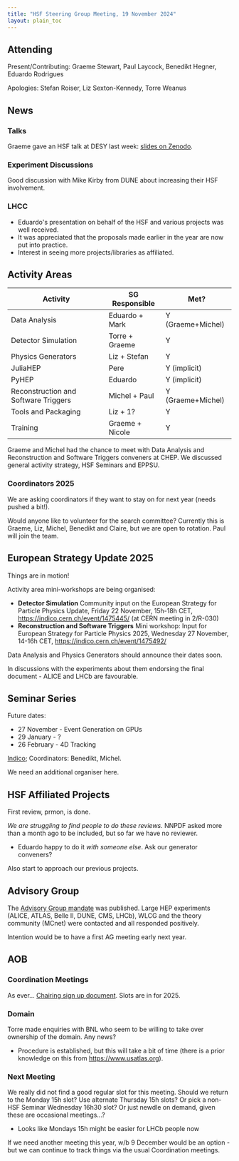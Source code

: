 ```yaml
---
title: "HSF Steering Group Meeting, 19 November 2024"
layout: plain_toc
---
```


## Attending

Present/Contributing: Graeme Stewart, Paul Laycock, Benedikt Hegner, Eduardo Rodrigues

Apologies: Stefan Roiser, Liz Sexton-Kennedy, Torre Weanus

## News

### Talks

Graeme gave an HSF talk at DESY last week: [slides on Zenodo](https://doi.org/10.5281/zenodo.14186952).

### Experiment Discussions

Good discussion with Mike Kirby from DUNE about increasing their HSF involvement.

### LHCC

- Eduardo's presentation on behalf of the HSF and various projects was well received.
- It was appreciated that the proposals made earlier in the year are now put into practice.
- Interest in seeing more projects/libraries as affiliated.

## Activity Areas

| Activity                             | SG Responsible  | Met?         |
| ------------------------------------ | --------------- | ------------ |
| Data Analysis                        | Eduardo + Mark  | Y (Graeme+Michel) |
| Detector Simulation                  | Torre + Graeme  | Y            |
| Physics Generators                   | Liz + Stefan    | Y            |
| JuliaHEP                             | Pere            | Y (implicit) |
| PyHEP                                | Eduardo         | Y (implicit) |
| Reconstruction and Software Triggers | Michel + Paul   | Y (Graeme+Michel) |
| Tools and Packaging                  | Liz + 1?        | Y            |
| Training                             | Graeme + Nicole | Y            |

Graeme and Michel had the chance to meet with Data Analysis and Reconstruction and Software Triggers conveners at CHEP. We discussed general activity strategy, HSF Seminars and EPPSU.

### Coordinators 2025

We are asking coordinators if they want to stay on for next year (needs pushed a bit!).

Would anyone like to volunteer for the search committee? Currently this is Graeme, Liz, Michel, Benedikt and Claire, but we are open to rotation. Paul will join the team.

## European Strategy Update 2025

Things are in motion!

Activity area mini-workshops are being organised:

- **Detector Simulation** Community input on the European Strategy for Particle Physics Update, Friday 22 November, 15h-18h CET, https://indico.cern.ch/event/1475445/ (at CERN meeting in 2/R-030)
- **Reconstruction and Software Triggers** Mini workshop: Input for European Strategy for Particle Physics 2025, Wednesday 27 November, 14-16h CET, https://indico.cern.ch/event/1475492/

Data Analysis and Physics Generators should announce their dates soon.

In discussions with the experiments about them endorsing the final document - ALICE and LHCb are favourable.

## Seminar Series

Future dates:

- 27 November - Event Generation on GPUs
- 29 January - ?
- 26 February - 4D Tracking

[Indico](https://indico.cern.ch/category/18810/); Coordinators: Benedikt, Michel.

We need an additional organiser here.

## HSF Affiliated Projects

First review, prmon, is done.

*We are struggling to find people to do these reviews.* NNPDF asked more than a month ago to be included, but so far we have no reviewer.

- Eduardo happy to do it *with someone else*. Ask our generator conveners?

Also start to approach our previous projects.

## Advisory Group

The [Advisory Group mandate](https://hepsoftwarefoundation.org/organization/advisory-group.html) was published. Large HEP experiments (ALICE, ATLAS, Belle II, DUNE, CMS, LHCb), WLCG and the theory community (MCnet) were contacted and all responded positively.

Intention would be to have a first AG meeting early next year.

## AOB

### Coordination Meetings

As ever... [Chairing sign up document](https://docs.google.com/spreadsheets/d/1Z1Z4payCpieOLiVFcC6y9j-KCj71u6xX232LHUgIHfI/edit). Slots are in for 2025.

### Domain

Torre made enquiries with BNL who seem to be willing to take over ownership of the domain. Any news?

- Procedure is established, but this will take a bit of time (there is a prior knowledge on this from <https://www.usatlas.org>).

### Next Meeting

We really did not find a good regular slot for this meeting. Should we return to the Monday 15h slot? Use alternate Thursday 15h slots? Or pick a non-HSF Seminar Wednesday 16h30 slot? Or just newdle on demand, given these are occasional meetings...?

- Looks like Mondays 15h might be easier for LHCb people now

If we need another meeting this year, w/b 9 December would be an option - but we can continue to track things via the usual Coordination meetings.

